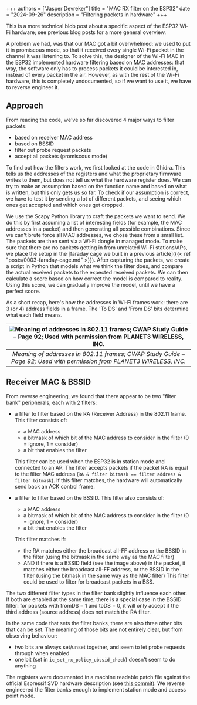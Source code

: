 +++
authors = ["Jasper Devreker"]
title = "MAC RX filter on the  ESP32"
date = "2024-09-26"
description = "Filtering packets in hardware"
+++

This is a more technical blob post about a specific aspect of the ESP32 Wi-Fi hardware; see previous blog posts for a more general overview.

A problem we had, was that our MAC got a bit overwhelmed: we used to put it in promiscous mode, so that it received every single Wi-Fi packet in the channel it was listening to. To solve this, the designer of the Wi-Fi MAC in the ESP32 implemented hardware filtering based on MAC addresses: that way, the software only has to process packets it could be interested in, instead of every packet in the air. However, as with the rest of the Wi-Fi hardware, this is completely undocumented, so if we want to use it, we have to reverse engineer it.

## Approach

From reading the code, we've so far discovered 4 major ways to filter packets:

- based on receiver MAC address
- based on BSSID
- filter out probe request packets
- accept all packets (promiscous mode)

To find out how the filters work, we first looked at the code in Ghidra. This tells us the addresses of the registers and what the proprietary firmware writes to them, but does not tell us what the hardware register does. We can try to make an assumption based on the function name and based on what is written, but this only gets us so far. To check if our assumption is correct, we have to test it by sending a lot of different packets, and seeing which ones get accepted and which ones get dropped.

We use the Scapy Python library to craft the packets we want to send. We do this by first assuming a list of interesting fields (for example, the MAC addresses in a packet) and then generating all possible combinations. Since we can't brute force all MAC addresses, we chose these from a small list. The packets are then sent via a Wi-Fi dongle in managed mode. To make sure that there are no packets getting in from unrelated Wi-Fi stations/APs, we place the setup in the [faraday cage we built in a previous article]({{< ref "posts/0003-faraday-cage.md" >}}). After capturing the packets, we create a script in Python that models what we think the filter does, and compare the actual received packets to the expected received packets. We can then calculate a score based on how correct the model is compared to reality. Using this score, we can gradually improve the model, until we have a perfect score.

As a short recap, here's how the addresses in Wi-Fi frames work: there are 3 (or 4) address fields in a frame. The 'To DS' and 'From DS' bits determine what each field means.

| ![Meaning of addresses in 802.11 frames; CWAP Study Guide – Page 92; Used with permission from PLANET3 WIRELESS, INC.](/images/cwap-mac-address-01.png) | 
|:--:| 
| *Meaning of addresses in 802.11 frames; CWAP Study Guide – Page 92; Used with permission from PLANET3 WIRELESS, INC.* |


## Receiver MAC & BSSID

From reverse engineering, we found that there appear to be two "filter bank" peripherals, each with 2 filters:

- a filter to filter based on the RA (Receiver Address) in the 802.11 frame. This filter consists of:
    - a MAC address
    - a bitmask of which bit of the MAC address to consider in the filter (0 = ignore, 1 = consider)
    - a bit that enables the filter

   This filter can be used when the ESP32 is in station mode and connected to an AP. The filter accepts packets if the packet RA is equal to the filter MAC address (`RA & filter bitmask == filter address & filter bitmask`). If this filter matches, the hardware will automatically send back an ACK control frame.

- a filter to filter based on the BSSID. This filter also consists of:
    - a MAC address
    - a bitmask of which bit of the MAC address to consider in the filter (0 = ignore, 1 = consider)
    - a bit that enables the filter
   
   This filter matches if:
     - the RA matches either the broadcast all-FF address or the BSSID in the filter (using the bitmask in the same way as the MAC filter)
     - AND if there is a BSSID field (see the image above) in the packet, it matches either the broadcast all-FF address, or the BSSID in the filter (using the bitmask in the same way as the MAC filter)
   This filter could be used to filter for broadcast packets in a BSS.

The two different filter types in the filter bank slightly influence each other. If both are enabled at the same time, there is a special case in the BSSID filter: for packets with fromDS = 1 and toDS = 0, it will only accept if the third address (source address) does not match the RA filter.

In the same code that sets the filter banks, there are also three other bits that can be set. The meaning of those bits are not entirely clear, but from observing behaviour:

- two bits are always set/unset together, and seem to let probe requests through when enabled
- one bit (set in `ic_set_rx_policy_ubssid_check`) doesn't seem to do anything

The registers were documented in a machine readable patch file against the official Espressif SVD hardware description (see [this commit](https://github.com/esp32-open-mac/esp32-open-mac/commit/3405d26e4c64a3395ccfb91b8e9e3e65c4d299e0)). We reverse engineered the filter banks enough to implement station mode and access point mode.

